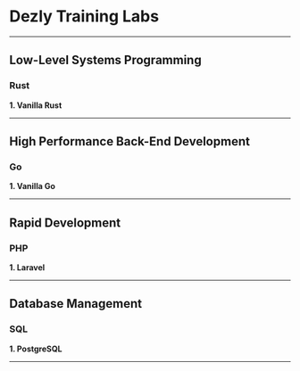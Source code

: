 # Dezly Training Labs
_______________________________________________________________________________

## Low-Level Systems Programming

### Rust
**1. Vanilla Rust**

_______________________________________________________________________________


## High Performance Back-End Development

### Go
**1. Vanilla Go**

_______________________________________________________________________________

## Rapid Development

### PHP
**1. Laravel**
_______________________________________________________________________________

## Database Management

### SQL
**1. PostgreSQL**
_______________________________________________________________________________
